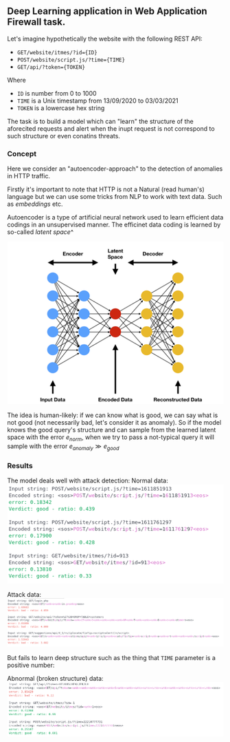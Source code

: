 ## Deep Learning application in Web Application Firewall task.

Let's imagine hypothetically the website with the following REST API:
* `GET/website/itmes/?id={ID}`
* `POST/website/script.js/?time={TIME}`
* `GET/api/?token={TOKEN}`

Where 
* `ID` is number from 0 to 1000
* `TIME` is a Unix timestamp from 13/09/2020 to 03/03/2021
* `TOKEN` is a lowercase hex string

The task is to build a model which can "learn" the structure of the aforecited requests and alert when the inupt request is not correspond to such structure or even conatins threats.

### Concept
Here we consider an "autoencoder-approach" to the detection of anomalies in HTTP traffic.

Firstly it's important to note that HTTP is not a Natural (read human's) language but we can use some tricks from NLP to work with text data. Such as *embeddings* etc.

Autoencoder is a type of artificial neural network used to learn efficient data codings in an unsupervised manner. The efficinet data coding is learned by so-called *latent space*^

![title](./img/ae.png)

The idea is human-likely: if we can know what is good, we can say what is not good (not necessarily bad, let's consider it as anomaly). 
So if the model knows the good query's structure and can sample from the learned latent space with the error $e_{norm}$, when we try to pass a not-typical query it will sample with the error $e_{anomaly}\gg e_{good}$

### Results

The model deals well with attack detection:
Normal data:
![title](./img/norm.png)

Attack data:
![title](./img/attacks.png)

But fails to learn deep structure such as the thing that `TIME` parameter is a positive number: 

Abnormal (broken structure) data:
![title](./img/broken.png)
